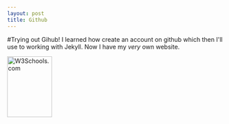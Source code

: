 ```yaml
---
layout: post
title: Github
---
```


#Trying out Gihub!
I learned how create an account on github which then I'll use to working with Jekyll. Now I have my _very_ own website.

<img src="http://www.geckorecruitment.com/wp-content/uploads/2013/10/smiley_face.jpg" alt="W3Schools.com" style="width:104px;height:142px">

